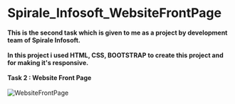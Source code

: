 # Spirale_Infosoft_WebsiteFrontPage
<b> This is the second task which is given to me as a project  by development team of  Spirale Infosoft.</b><br><br>
<b>In this project i used HTML, CSS, BOOTSTRAP to create this project and for making it's responsive.</b><br><br>
<b>Task 2 : Website Front Page</b><br><br>
![WebsiteFrontPage](https://github.com/Laxmi8081/Spirale_Infosoft_WebsiteFrontPage/assets/108523034/bf9d06c6-723f-4dfc-be16-e88829d9deb1)
